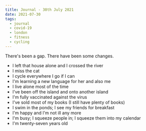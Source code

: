 ```yaml
---
title: Journal - 30th July 2021
date: 2021-07-30
tags:
  - journal
  - covid-19
  - london
  - fitness
  - cycling
---
```


There's been a gap. There have been some changes.

- I left that house alone and I crossed the river
- I miss the cat
- I cycle everywhere I go if I can
- I'm learning a new language for her and also me
- I live alone most of the time
- I've been off the island and onto another island
- I'm fully vaccinated against the virus
- I've sold most of my books (I still have plenty of books)
- I swim in the ponds; I see my friends for breakfast
- I'm happy and I'm not ill any more
- I'm busy; I squeeze people in; I squeeze them into my calendar
- I'm twenty-seven years old


